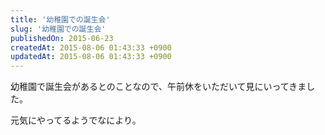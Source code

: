 ```yaml
---
title: '幼稚園での誕生会'
slug: '幼稚園での誕生会'
publishedOn: 2015-06-23
createdAt: 2015-08-06 01:43:33 +0900
updatedAt: 2015-08-06 01:43:33 +0900
---
```

幼稚園で誕生会があるとのことなので、午前休をいただいて見にいってきました。

元気にやってるようでなにより。
